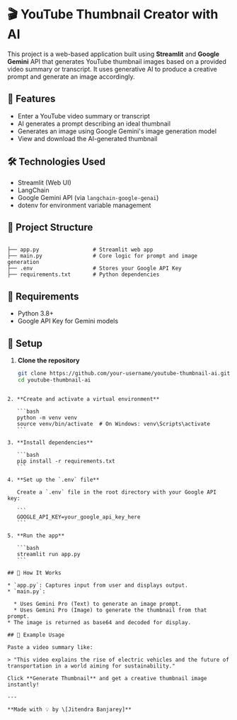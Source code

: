 # 🎬 YouTube Thumbnail Creator with AI

This project is a web-based application built using **Streamlit** and **Google Gemini** API that generates YouTube thumbnail images based on a provided video summary or transcript. It uses generative AI to produce a creative prompt and generate an image accordingly.

## 🚀 Features

- Enter a YouTube video summary or transcript
- AI generates a prompt describing an ideal thumbnail
- Generates an image using Google Gemini's image generation model
- View and download the AI-generated thumbnail

## 🛠️ Technologies Used

- Streamlit (Web UI)
- LangChain
- Google Gemini API (via `langchain-google-genai`)
- dotenv for environment variable management

## 📂 Project Structure

```

├── app.py                 # Streamlit web app
├── main.py                # Core logic for prompt and image generation
├── .env                   # Stores your Google API Key
├── requirements.txt       # Python dependencies

````

## 📄 Requirements

- Python 3.8+
- Google API Key for Gemini models

## 🔑 Setup

1. **Clone the repository**

   ```bash
   git clone https://github.com/your-username/youtube-thumbnail-ai.git
   cd youtube-thumbnail-ai
````

2. **Create and activate a virtual environment**

   ```bash
   python -m venv venv
   source venv/bin/activate  # On Windows: venv\Scripts\activate
   ```

3. **Install dependencies**

   ```bash
   pip install -r requirements.txt
   ```

4. **Set up the `.env` file**

   Create a `.env` file in the root directory with your Google API key:

   ```
   GOOGLE_API_KEY=your_google_api_key_here
   ```

5. **Run the app**

   ```bash
   streamlit run app.py
   ```

## 🧠 How It Works

* `app.py`: Captures input from user and displays output.
* `main.py`:

  * Uses Gemini Pro (Text) to generate an image prompt.
  * Uses Gemini Pro (Image) to generate the thumbnail from that prompt.
* The image is returned as base64 and decoded for display.

## 📸 Example Usage

Paste a video summary like:

> "This video explains the rise of electric vehicles and the future of transportation in a world aiming for sustainability."

Click **Generate Thumbnail** and get a creative thumbnail image instantly!

---

**Made with 💡 by \[Jitendra Banjarey]**
